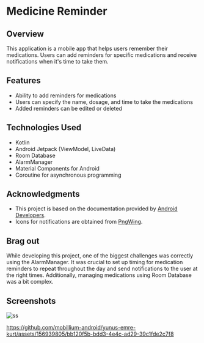 # Medicine Reminder

## Overview
This application is a mobile app that helps users remember their medications. Users can add reminders for specific medications and receive notifications when it's time to take them.

## Features
- Ability to add reminders for medications
- Users can specify the name, dosage, and time to take the medications
- Added reminders can be edited or deleted

## Technologies Used
- Kotlin
- Android Jetpack (ViewModel, LiveData)
- Room Database
- AlarmManager
- Material Components for Android
- Coroutine for asynchronous programming

## Acknowledgments
- This project is based on the documentation provided by [Android Developers](https://developer.android.com/).
- Icons for notifications are obtained from [PngWing](https://www.pngwing.com/en/free-png-zbbir/download).

## Brag out
While developing this project, one of the biggest challenges was correctly using the AlarmManager. It was crucial to set up timing for medication reminders to repeat throughout the day and send notifications to the user at the right times. Additionally, managing medications using Room Database was a bit complex.

## Screenshots

![ss](https://github.com/mobillium-android/yunus-emre-kurt/assets/156939805/895cd695-6543-4c20-bffb-4982cf0f6c84)

https://github.com/mobillium-android/yunus-emre-kurt/assets/156939805/bb120f5b-bdd3-4e4c-ad29-39c1fde2c7f8


